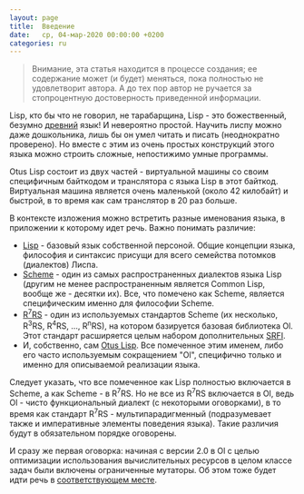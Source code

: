 ```yaml
---
layout: page
title:  Введение
date:   ср, 04-мар-2020 00:00:00 +0200
categories: ru
---
```

> Внимание, эта статья находится в процессе создания; ее содержание может (и будет) меняться, пока полностью не удовлетворит автора. А до тех пор автор не ручается за стопроцентную достоверность приведенной информации.

Lisp, кто бы что не говорил, не тарабарщина, Lisp - это божественный, безумно [древний](https://ru.wikipedia.org/wiki/IBM_704) язык! И невероятно простой. Научить лиспу можно даже дошкольника, лишь бы он умел читать и писать (неоднократно проверено). Но вместе с этим из очень простых конструкций этого языка можно строить сложные, непостижимо умные программы.

Otus Lisp состоит из двух частей - виртуальной машины со своим специфичным байткодом и транслятора с языка Lisp в этот байткод. Виртуальная машина является очень маленькой (около 42 килобайт) и быстрой, в то время как сам транслятор в 20 раз больше.

В контексте изложения можно встретить разные именования языка, в приложении к которому идет речь. Важно понимать различие:

* [Lisp](https://ru.wikipedia.org/wiki/%D0%9B%D0%B8%D1%81%D0%BF) - базовый язык собственной персоной. Общие концепции языка, философия и синтаксис присущи для всего семейства потомков (диалектов) Лиспа.
* [Scheme](https://ru.wikipedia.org/wiki/Scheme) - один из самых распространенных диалектов языка Lisp (другим не менее распространенным является Common Lisp, вообще же - десятки их). Все, что помечено как Scheme, является специфическим именно для философии Scheme.
* [R<sup>7</sup>RS](http://www.r7rs.org) - один из используемых стандартов Scheme (их несколько, R<sup>3</sup>RS, R<sup>4</sup>RS, ..., R<sup>n</sup>RS), на котором базируется базовая библиотека Ol. Этот стандарт расширяется целым набором дополнительных [SRFI](http://srfi.schemers.org/).
* И, собственно, сам [Otus Lisp](http://yuriy-chumak.github.io/ol/). Все помеченное этим именем, либо его часто используемым сокращением "Ol", специфично только и именно для описываемой реализации языка.

Следует указать, что все помеченное как Lisp полностью включается в Scheme, а как Scheme - в R<sup>7</sup>RS. Но не все из R<sup>7</sup>RS включается в Ol, ведь Ol - чисто функциональный диалект (с некоторыми оговорками), в то время как стандарт R<sup>7</sup>RS - мультипарадигменный (подразумевает также и императивные элементы поведения языка). Такие различия будут в обязательном порядке оговорены.

И сразу же первая оговорка: начиная с версии 2.0 в Ol с целью оптимизации использования вычислительных ресурсов в целом классе задач были включены ограниченные мутаторы. Об этом тоже будет идти речь в [соответствующем месте](?ru/mutators).

